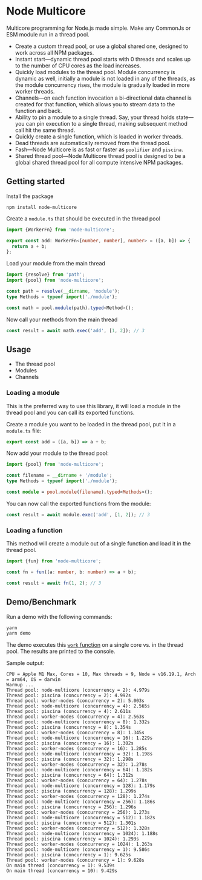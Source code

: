 # Node Multicore

Multicore programming for Node.js made simple. Make any CommonJs or ESM module
run in a thread pool.

- Create a custom thread pool, or use a global shared one, designed to work
  across all NPM packages.
- Instant start&mdash;dynamic thread pool starts with 0 threads and scales up to
  the number of CPU cores as the load increases.
- Quickly load modules to the thread pool. Module concurrency is dynamic as well,
  initially a module is not loaded in any of the threads, as the module
  concurrency rises, the module is gradually loaded in more worker threads.
- Channels&mdash;on each function invocation a bi-directional data channel is created
  for that function, which allows you to stream data to the function and back.
- Ability to pin a module to a single thread. Say, your thread holds state&mdash;
  you can pin execution to a single thread, making subsequent method call hit
  the same thread.
- Quickly create a single function, which is loaded in worker threads.
- Dead threads are automatically removed from the thread pool.
- Fash&mdash;Node Multicore is as fast or faster as `poolifier` and `piscina`.
- Shared thread pool&mdash;Node Multicore thread pool is designed to be a global
  shared thread pool for all compute intensive NPM packages.


## Getting started

Install the package

```
npm install node-multicore
```

Create a `module.ts` that should be executed in the thread pool

```ts
import {WorkerFn} from 'node-multicore';

export const add: WorkerFn<[number, number], number> = ([a, b]) => {
  return a + b;
};
```

Load your module from the main thread

```ts
import {resolve} from 'path';
import {pool} from 'node-multicore';

const path = resolve(__dirname, 'module');
type Methods = typeof import('./module');

const math = pool.module(path).typed<Method>();
```

Now call your methods from the main thread

```ts
const result = await math.exec('add', [1, 2]); // 3
```


## Usage

- The thread pool
- Modules
- Channels

### Loading a module

This is the preferred way to use this library, it will load a module in the
thread pool and you can call its exported functions.

Create a module you want to be loaded in the thread pool, put it in a `module.ts` file:

```ts
export const add = ([a, b]) => a + b;
```

Now add your module to the thread pool:

```ts
import {pool} from 'node-multicore';

const filename = __dirname + '/module';
type Methods = typeof import('./module');

const module = pool.module(filename).typed<Methods>();
```

You can now call the exported functions from the module:

```ts
const result = await module.exec('add', [1, 2]); // 3
```


### Loading a function

This method will create a module out of a single function and load it in the
thread pool.

```ts
import {fun} from 'node-multicore';

const fn = fun((a: number, b: number) => a + b);

const result = await fn(1, 2); // 3
```


## Demo/Benchmark

Run a demo with the following commands:

```bash
yarn
yarn demo
```

The demo executes this [`work` function](demo/module.js) on a single core vs.
in the thread pool. The results are printed to the console.

Sample output:

```
CPU = Apple M1 Max, Cores = 10, Max threads = 9, Node = v16.19.1, Arch = arm64, OS = darwin
Warmup ...
Thread pool: node-multicore (concurrency = 2): 4.979s
Thread pool: piscina (concurrency = 2): 4.992s
Thread pool: worker-nodes (concurrency = 2): 5.003s
Thread pool: node-multicore (concurrency = 4): 2.565s
Thread pool: piscina (concurrency = 4): 2.611s
Thread pool: worker-nodes (concurrency = 4): 2.563s
Thread pool: node-multicore (concurrency = 8): 1.332s
Thread pool: piscina (concurrency = 8): 1.354s
Thread pool: worker-nodes (concurrency = 8): 1.345s
Thread pool: node-multicore (concurrency = 16): 1.229s
Thread pool: piscina (concurrency = 16): 1.302s
Thread pool: worker-nodes (concurrency = 16): 1.285s
Thread pool: node-multicore (concurrency = 32): 1.198s
Thread pool: piscina (concurrency = 32): 1.298s
Thread pool: worker-nodes (concurrency = 32): 1.278s
Thread pool: node-multicore (concurrency = 64): 1.182s
Thread pool: piscina (concurrency = 64): 1.312s
Thread pool: worker-nodes (concurrency = 64): 1.278s
Thread pool: node-multicore (concurrency = 128): 1.179s
Thread pool: piscina (concurrency = 128): 1.299s
Thread pool: worker-nodes (concurrency = 128): 1.274s
Thread pool: node-multicore (concurrency = 256): 1.186s
Thread pool: piscina (concurrency = 256): 1.296s
Thread pool: worker-nodes (concurrency = 256): 1.273s
Thread pool: node-multicore (concurrency = 512): 1.182s
Thread pool: piscina (concurrency = 512): 1.301s
Thread pool: worker-nodes (concurrency = 512): 1.328s
Thread pool: node-multicore (concurrency = 1024): 1.188s
Thread pool: piscina (concurrency = 1024): 1.293s
Thread pool: worker-nodes (concurrency = 1024): 1.263s
Thread pool: node-multicore (concurrency = 1): 9.586s
Thread pool: piscina (concurrency = 1): 9.625s
Thread pool: worker-nodes (concurrency = 1): 9.628s
On main thread (concurrency = 1): 9.539s
On main thread (concurrency = 10): 9.429s
```
